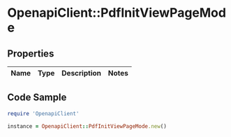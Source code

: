 # OpenapiClient::PdfInitViewPageMode

## Properties

Name | Type | Description | Notes
------------ | ------------- | ------------- | -------------

## Code Sample

```ruby
require 'OpenapiClient'

instance = OpenapiClient::PdfInitViewPageMode.new()
```



